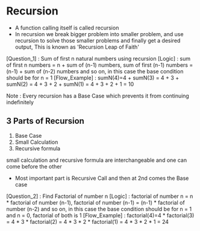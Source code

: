 # Recursion
- A function calling itself is called recursion
- In recursion we break bigger problem into smaller problem, and use recursion to solve those smaller problems and finally get a desired output, This is known as 'Recursion Leap of Faith'


[Question_1] : Sum of first n natural numbers using recursion
[Logic] : sum of first n numbers = n + sum of (n-1) numbers, sum of first (n-1) numbers = (n-1) + sum of (n-2) numbers and so on, in this case the base condition should be for n = 1
[Flow_Example] : 
    sumN(4)=4 + sumN(3) = 4 + 3 + sumN(2) = 4 + 3 + 2 + sumN(1) = 4 + 3 + 2 + 1 = 10

Note : Every recursion has a Base Case which prevents it from continuing indefinitely

## 3 Parts of Recursion
1. Base Case
2. Small Calculation
3. Recursive formula 

small calculation and recursive formula are interchangeable and one can come before the other

- Most important part is Recursive Call and then at 2nd comes the Base case

[Question_2] : Find Factorial of number n
[Logic] : factorial of number n = n * factorial of number (n-1), factorial of number (n-1) = (n-1) * factorial of number (n-2) and so on, in this case the base condition should be for n = 1 and n = 0, factorial of both is 1
[Flow_Example] : 
    factorial(4)=4 * factorial(3) = 4 * 3 * factorial(2) = 4 * 3 * 2 * factorial(1) = 4 * 3 * 2 * 1 = 24